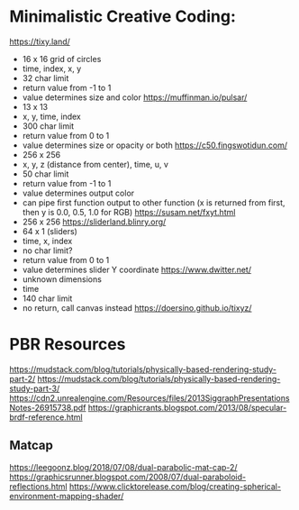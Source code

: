 # Minimalistic Creative Coding:
https://tixy.land/
- 16 x 16 grid of circles
- time, index, x, y
- 32 char limit
- return value from -1 to 1
- value determines size and color
https://muffinman.io/pulsar/
- 13 x 13
- x, y, time, index
- 300 char limit
- return value from 0 to 1
- value determines size or opacity or both
https://c50.fingswotidun.com/
- 256 x 256
- x, y, z (distance from center), time, u, v
- 50 char limit
- return value from -1 to 1
- value determines output color
- can pipe first function output to other function (x is returned from first, then y is 0.0, 0.5, 1.0 for RGB)
https://susam.net/fxyt.html
- 256 x 256
https://sliderland.blinry.org/
- 64 x 1 (sliders)
- time, x, index
- no char limit?
- return value from 0 to 1
- value determines slider Y coordinate
https://www.dwitter.net/
- unknown dimensions
- time
- 140 char limit
- no return, call canvas instead
https://doersino.github.io/tixyz/

# PBR Resources
https://mudstack.com/blog/tutorials/physically-based-rendering-study-part-2/
https://mudstack.com/blog/tutorials/physically-based-rendering-study-part-3/
https://cdn2.unrealengine.com/Resources/files/2013SiggraphPresentationsNotes-26915738.pdf
https://graphicrants.blogspot.com/2013/08/specular-brdf-reference.html

## Matcap
https://leegoonz.blog/2018/07/08/dual-parabolic-mat-cap-2/
https://graphicsrunner.blogspot.com/2008/07/dual-paraboloid-reflections.html
https://www.clicktorelease.com/blog/creating-spherical-environment-mapping-shader/
